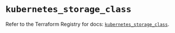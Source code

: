 # `kubernetes_storage_class`

Refer to the Terraform Registry for docs: [`kubernetes_storage_class`](https://registry.terraform.io/providers/hashicorp/kubernetes/2.26.0/docs/resources/storage_class).
